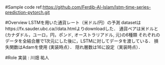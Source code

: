 #Sample code
ref:https://github.com/Ferdib-Al-Islam/lstm-time-series-prediction-pytorch.git

#Overview
LSTMを用いた通貨レート（米ドル/円）の予測
datasetはhttps://fx.sauder.ubc.ca//data.htmlよりdownloadした．
通貨ペアは米ドルと(カナダドル，ユーロ，円，ポンド, オーストラリアドル, 元)の6種類
それぞれのデータを全結合層で1次元にした後に，LSTMに対してデータを渡している．
損失関数はAdamを使用 (実装時点）．
隠れ層数は16に設定（実装時点）．

#Role
実装 : 川畑 祐人

